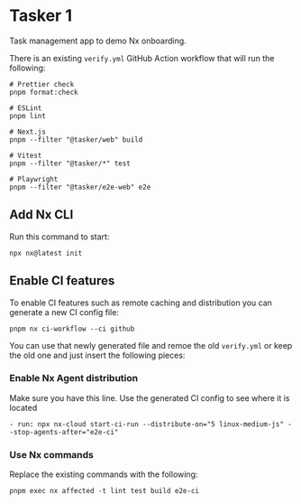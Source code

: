 # Tasker 1

Task management app to demo Nx onboarding.

There is an existing `verify.yml` GitHub Action workflow that will run the following:

```
# Prettier check
pnpm format:check

# ESLint
pnpm lint

# Next.js
pnpm --filter "@tasker/web" build

# Vitest
pnpm --filter "@tasker/*" test

# Playwright
pnpm --filter "@tasker/e2e-web" e2e
```

## Add Nx CLI

Run this command to start:

```
npx nx@latest init
```

## Enable CI features

To enable CI features such as remote caching and distribution you can generate a new CI config file:

```
pnpm nx ci-workflow --ci github
```

You can use that newly generated file and remoe the old `verify.yml` or keep the old one and just insert the following pieces:

### Enable Nx Agent distribution

Make sure you have this line. Use the generated CI config to see where it is located

```
- run: npx nx-cloud start-ci-run --distribute-on="5 linux-medium-js" --stop-agents-after="e2e-ci"
```

### Use Nx commands

Replace the existing commands with the following:

```
pnpm exec nx affected -t lint test build e2e-ci
```
